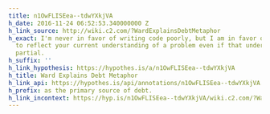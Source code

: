 ```yaml
---
title: n1OwFLISEea--tdwYXkjVA
h_date: 2016-11-24 06:52:53.340000000 Z
h_link_source: http://wiki.c2.com/?WardExplainsDebtMetaphor
h_exact: I'm never in favor of writing code poorly, but I am in favor of writing code
  to reflect your current understanding of a problem even if that understanding is
  partial.
h_suffix: ''
h_link_hypothesis: https://hypothes.is/a/n1OwFLISEea--tdwYXkjVA
h_title: Ward Explains Debt Metaphor
h_link_api: https://hypothes.is/api/annotations/n1OwFLISEea--tdwYXkjVA
h_prefix: as the primary source of debt.
h_link_incontext: https://hyp.is/n1OwFLISEea--tdwYXkjVA/wiki.c2.com/?WardExplainsDebtMetaphor
---
```



